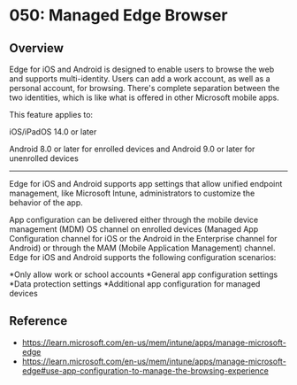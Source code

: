 # 050: Managed Edge Browser

## Overview
Edge for iOS and Android is designed to enable users to browse the web and supports multi-identity. Users can add a work account, as well as a personal account, for browsing. There's complete separation between the two identities, which is like what is offered in other Microsoft mobile apps.

This feature applies to:

   iOS/iPadOS 14.0 or later

   Android 8.0 or later for enrolled devices and Android 9.0 or later for unenrolled devices
   
------
Edge for iOS and Android supports app settings that allow unified endpoint management, like Microsoft Intune, administrators to customize the behavior of the app.

App configuration can be delivered either through the mobile device management (MDM) OS channel on enrolled devices (Managed App Configuration channel for iOS or the Android in the Enterprise channel for Android) or through the MAM (Mobile Application Management) channel. Edge for iOS and Android supports the following configuration scenarios:

*Only allow work or school accounts
*General app configuration settings
*Data protection settings
*Additional app configuration for managed devices


## Reference

* https://learn.microsoft.com/en-us/mem/intune/apps/manage-microsoft-edge
* https://learn.microsoft.com/en-us/mem/intune/apps/manage-microsoft-edge#use-app-configuration-to-manage-the-browsing-experience
  

